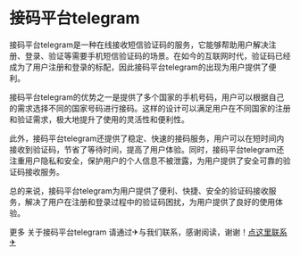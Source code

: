 # 接码平台telegram

接码平台telegram是一种在线接收短信验证码的服务，它能够帮助用户解决注册、登录、验证等需要手机短信验证码的场景。在如今的互联网时代，验证码已经成为了用户注册和登录的标配，因此接码平台telegram的出现为用户提供了便利。

接码平台telegram的优势之一是提供了多个国家的手机号码，用户可以根据自己的需求选择不同的国家号码进行接码。这样的设计可以满足用户在不同国家的注册和验证需求，极大地提升了使用的灵活性和便利性。

此外，接码平台telegram还提供了稳定、快速的接码服务，用户可以在短时间内接收到验证码，节省了等待时间，提高了用户体验。同时，接码平台telegram还注重用户隐私和安全，保护用户的个人信息不被泄露，为用户提供了安全可靠的验证码接收服务。

总的来说，接码平台telegram为用户提供了便利、快捷、安全的验证码接收服务，解决了用户在注册和登录过程中的验证码困扰，为用户提供了良好的使用体验。

更多 关于接码平台telegram 请通过✈与我们联系，感谢阅读，谢谢！[点这里联系✈](https://t.me/pt99bot)